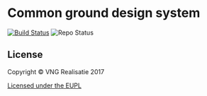 # Common ground design system
[![Build Status](https://jenkins.nlx.io/job/common-ground-design-system-release-master/badge/icon?style=plastic)](https://jenkins.nlx.io/) ![Repo Status](https://img.shields.io/badge/status-concept-lightgrey.svg?style=plastic)

## License
Copyright © VNG Realisatie 2017

[Licensed under the EUPL](LICENCE.md)
